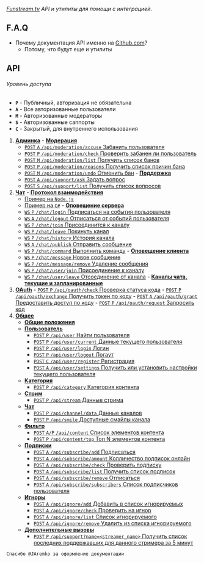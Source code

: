 ﻿*[Funstream.tv](http://funstream.tv) API и утилиты для помощи с интеграцией.*

F.A.Q
------
  - Почему документация API именно на [Github.com](https://github.com/)?
    - Потому, что будут еще и утилиты

API
------
###### Уровень доступа
  - **`P`** - Публичный, авторизация не обязательна
  - **`A`** - Все авторизованные пользователи
  - **`M`** - Авторизованные модераторы
  - **`S`** - Авторизованные саппорты
  - **`C`** - Закрытый, для внутреннего использования

  1. [**Админка**](admin.md)
    - [**Модерация**](admin.md#Модерация)
      - [`POST` `A` `/api/moderation/accuse` Забанить пользователя](admin.md#Забанить-пользователя)
      - [`POST` `P` `/api/moderation/check` Проверить забанен ли пользователь](admin.md#Проверить-забанен-ли-пользователь)
      - [`POST` `M` `/api/moderation/list` Получить список банов](admin.md#Получить-список-банов)
      - [`POST` `P` `/api/moderation/reasons` Получить список причин бана](admin.md#Получить-список-причин-бана)
      - [`POST` `M` `/api/moderation/undo` Отменить бан](admin.md#Отменить-бан)
    - [**Поддержка**](admin.md#Поддержка)
      - [`POST` `A` `/api/support/ask` Задать вопрос](admin.md#Задать-вопрос)
      - [`POST` `S` `/api/support/list` Получить список вопросов](admin.md#Получить-список-вопросов)
  2. [**Чат**](chat.md)
    - [**Протокол взаимодействия**](chat.md#Протокол-взаимодействия)
      - [Пример на `Node.js`](chat.md#Примеры-использования-на-nodejs)
      - [Пример на `C#`](chat.md#Примеры-использования-на-c)
    - [**Оповещение сервера**](chat.md#Оповещение-сервера)
      - [`WS` `P` `/chat/login` Подписаться на события пользователя](chat.md#Подписаться-на-события-пользователя)
      - [`WS` `A` `/chat/logout` Отписаться от событий пользователя](chat.md#Отписаться-от-событий-пользователя)
      - [`WS` `P` `/chat/join` Присоединится к каналу](chat.md#Присоединится-к-каналу)
      - [`WS` `P` `/chat/leave` Покинуть канал](chat.md#Покинуть-канал)
      - [`WS` `P` `/chat/history` История канала](chat.md#История-канала)
      - [`WS` `A` `/chat/publish` Отправить сообщение](chat.md#Отправить-сообщение)
      - [`WS` `P` `/chat/command` Выполнить команду](chat.md#Выполнить-команду)
    - [**Оповещение клиента**](chat.md#Оповещение-клиента)
      - [`WS` `P` `/chat/message` Новое сообщение](chat.md#Сообщение)
      - [`WS` `P` `/chat/message/remove` Удаление сообщения](chat.md#Удаление)
      - [`WS` `P` `/chat/user/join` Присоединение к каналу](chat.md#Присоединение-к-каналу)
      - [`WS` `P` `/chat/user/leave` Отсоединение от канала](chat.md#Отсоединение-от-канала)
    - [**Каналы чата, текущие и запланированные**](chat.md#Каналы-чата-текущие-и-запланированные)
  3. [**OAuth**](oauth.md)
    - [`POST` `P` `/api/oauth/check` Проверка статуса кода](oauth.md#Проверка-статуса-кода)
    - [`POST` `P` `/api/oauth/exchange` Получить токен по коду](oauth.md#Получить-токен-по-коду)
    - [`POST` `A` `/api/oauth/grant` Предоставить доступ по коду](oauth.md#Предоставить-доступ-по-коду)
    - [`POST` `P` `/api/oauth/request` Запросить код](oauth.md#Запросить-код)
  4. [**Общее**](common.md)
      - [**Общие положения**](common.md#Общие-положения)
      - [**Пользователь**](common.md#Пользователь)
        - [`POST` `P` `/api/user` Найти пользователя](common.md#Найти-пользователя)
        - [`POST` `P` `/api/user/current` Данные текущего пользователя](common.md#Данные-текущего-пользователя)
        - [`POST` `P` `/api/user/login` Логин](common.md#Логин)
        - [`POST` `P` `/api/user/logout` Логаут](common.md#Логаут)
        - [`POST` `C` `/api/user/register` Регистрация](common.md#Регистрация)
        - [`POST` `A` `/api/user/settings` Получить или установить настройки текущего пользователя](common.md#Получить-или-установить-настройки-текущего-пользователя)
      - [**Категория**](common.md#Категория)
        - [`POST` `P` `/api/category` Категория контента](common.md#Категория-контента)
      - [**Стрим**](common.md#Стрим)
        - [`POST` `P` `/api/stream` Данные стрима](common.md#Данные-стрима)
      - [**Чат**](common.md#Чат)
        - [`POST` `P` `/api/channel/data` Данные каналов](common.md#Данные-каналов)
        - [`POST` `P` `/api/smile` Доступные смайлы канала](common.md#Доступные-смайлы-канала)
      - [**Фильтр**](common.md#Фильтр)
        - [`POST` `A/P` `/api/content` Список элементов контента](common.md#Список-элементов-контента)
        - [`POST` `P` `/api/content/top` Топ N элементов контента](common.md#Топ-n-элементов-контента)
      - [**Подписки**](common.md#Подписки)
        - [`POST` `A` `/api/subscribe/add` Подписаться](common.md#Подписаться)
        - [`POST` `A` `/api/subscribe/amount` Колличество подписок онлайн](common.md#Колличество-подписок-онлайн)
        - [`POST` `A` `/api/subscribe/check` Проверить подписку](common.md#Проверить-подписку)
        - [`POST` `A` `/api/subscribe/list` Получить список подписок](common.md#Получить-список-подписок)
        - [`POST` `A` `/api/subscribe/remove` Отписаться](common.md#Отписаться)
        - [`POST` `A` `/api/subscribe/subscribers` Список подписчиков пользователя](common.md#Список-подписчиков-пользователя)
      - [**Игноры**](common.md#Игноры)
        - [`POST` `A` `/api/ignore/add` Добавить в список игнорируемых](common.md#Добавить-в-список-игнорируемых)
        - [`POST` `A` `/api/ignore/check` Проверить на игнор](common.md#Проверить-на-игнор)
        - [`POST` `A` `/api/ignore/list` Список игнорируемого](common.md#Список-игнорируемого)
        - [`POST` `A` `/api/ignore/remove` Удалить из списка игнорируемого](common.md#Удалить-из-списка-игнорируемого)
      - [**Дополнительные вызовы**](common.md#Дополнительные-вызовы)
        - [`POST` `P` `/api/support?name=<streamer_name>` Получить список последних поддержавших для данного стримера за 5 минут](common.md#Получить-список-последних-поддержавших-для-данного-стримера-за-5-минут)


    Спасибо @JAremko за оформление документации